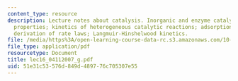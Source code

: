 ```yaml
---
content_type: resource
description: Lecture notes about catalysis. Inorganic and enzyme catalysts and their
  properties; kinetics of heterogeneous catalytic reactions; adsorption isotherms,
  derivation of rate laws; Langmuir-Hinshelwood kinetics.
file: /media/https%3A/open-learning-course-data-rc.s3.amazonaws.com/10-37-chemical-and-biological-reaction-engineering-spring-2007/51e31c53576d849d489776c705307e55_lec16_04112007_g.pdf
file_type: application/pdf
resourcetype: Document
title: lec16_04112007_g.pdf
uid: 51e31c53-576d-849d-4897-76c705307e55
---
```

